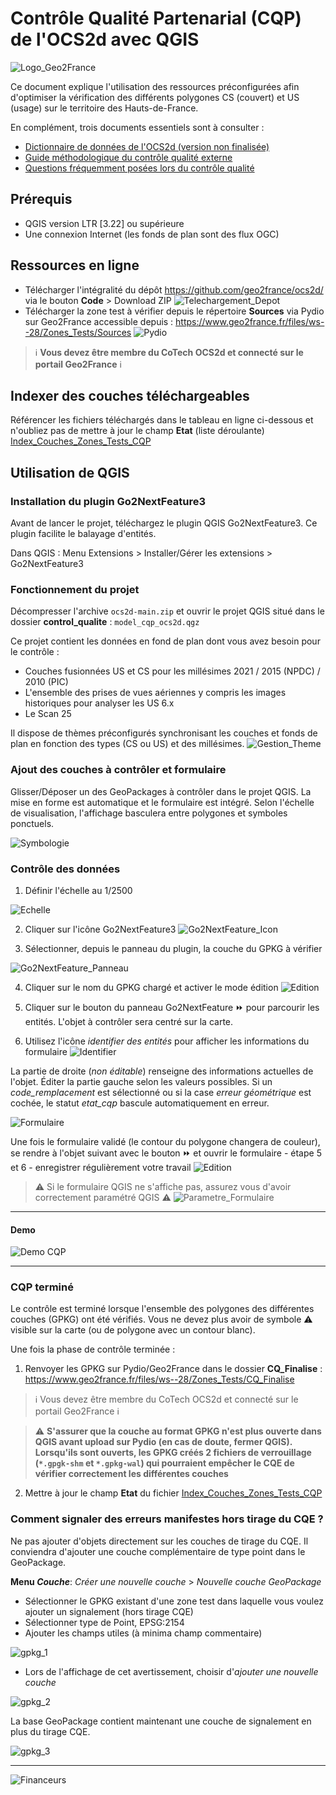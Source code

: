 # Contrôle Qualité Partenarial (CQP) de l'OCS2d avec QGIS

![Logo_Geo2France](./img/geo2france_alt.png)

Ce document explique l'utilisation des ressources préconfigurées afin d'optimiser la vérification des différents polygones CS (couvert) et US (usage) sur le territoire des Hauts-de-France.

En complément, trois documents essentiels sont à consulter :

- [Dictionnaire de données de l'OCS2d (version non finalisée)](https://github.com/geo2france/ocs2d/blob/main/documentation/dictionnaire_ocs2d_hdf.pdf)
- [Guide méthodologique du contrôle qualité externe](https://github.com/geo2france/ocs2d/blob/main/documentation/guide_methodo_cqe_ocs2d_hdf.pdf)
- [Questions fréquemment posées lors du contrôle qualité](https://github.com/geo2france/ocs2d/wiki/FAQ-Contr%C3%B4le-Qualit%C3%A9-Partenarial)

## Prérequis

- QGIS version LTR [3.22] ou supérieure
- Une connexion Internet (les fonds de plan sont des flux OGC)

## Ressources en ligne

- Télécharger l'intégralité du dépôt <https://github.com/geo2france/ocs2d/> via le bouton **Code** > Download ZIP
![Telechargement_Depot](./img/github_1.png)
- Télécharger la zone test à vérifier depuis le répertoire **Sources** via Pydio sur Geo2France accessible depuis : <https://www.geo2france.fr/files/ws--28/Zones_Tests/Sources>
![Pydio](./img/pydio_1.gif)

> :information_source: **Vous devez être membre du CoTech OCS2d et connecté sur le portail Geo2France** :information_source:

## Indexer des couches téléchargeables

Référencer les fichiers téléchargés dans le tableau en ligne ci-dessous et n'oubliez pas de mettre à jour le champ **Etat** (liste déroulante)
[Index_Couches_Zones_Tests_CQP](https://docs.google.com/spreadsheets/d/141QZYF7PUW_Cr1RG6Ragm9nKG9eFurMOu5JM8RGYMDk/edit?usp=sharing)

## Utilisation de QGIS

### Installation du plugin Go2NextFeature3

Avant de lancer le projet, téléchargez le plugin QGIS Go2NextFeature3. Ce plugin facilite le balayage d'entités.

Dans QGIS : Menu Extensions > Installer/Gérer les extensions > Go2NextFeature3

### Fonctionnement du projet

Décompresser l'archive `ocs2d-main.zip` et ouvrir le projet QGIS situé dans le dossier **control_qualite** : `model_cqp_ocs2d.qgz`

Ce projet contient les données en fond de plan dont vous avez besoin pour le contrôle :

- Couches fusionnées US et CS pour les millésimes 2021 / 2015 (NPDC) / 2010 (PIC)
- L'ensemble des prises de vues aériennes y compris les images historiques pour analyser les US 6.x
- Le Scan 25

Il dispose de thèmes préconfigurés synchronisant les couches et fonds de plan en fonction des types (CS ou US) et des millésimes.
![Gestion_Theme](./img/qgis_settings_2.png)

### Ajout des couches à contrôler et formulaire

Glisser/Déposer un des GeoPackages à contrôler dans le projet QGIS.
La mise en forme est automatique et le formulaire est intégré.
Selon l'échelle de visualisation, l'affichage basculera entre polygones et symboles ponctuels.

![Symbologie](./img/qgis_settings_3.png)

### Contrôle des données

1. Définir l'échelle au 1/2500

![Echelle](./img/qgis_settings_4.png)

2. Cliquer sur l'icône Go2NextFeature3
![Go2NextFeature_Icon](./img/qgis_settings_5.png)

3. Sélectionner, depuis le panneau du plugin, la couche du GPKG à vérifier

![Go2NextFeature_Panneau](./img/qgis_settings_6.png)

4. Cliquer sur le nom du GPKG chargé et activer le mode édition
![Edition](./img/qgis_settings_7a.png)

5. Cliquer sur le bouton du panneau Go2NextFeature :fast_forward: pour parcourir les entités. L'objet à contrôler sera centré sur la carte.

6. Utilisez l'icône _identifier des entités_ pour afficher les informations du formulaire
![Identifier](./img/qgis_settings_7b.png)

La partie de droite (_non éditable_) renseigne des informations actuelles de l'objet. Éditer la partie gauche selon les valeurs possibles.
Si un _code_remplacement_ est sélectionné ou si la case _erreur géométrique_ est cochée, le statut _etat_cqp_ bascule automatiquement en erreur.

![Formulaire](./img/formulaire_1.png)

Une fois le formulaire validé (le contour du polygone changera de couleur), se rendre à l'objet suivant avec le bouton :fast_forward: et ouvrir le formulaire - étape 5 et 6 - enregistrer régulièrement votre travail ![Edition](./img/qgis_settings_8.png)

> :warning: Si le formulaire QGIS ne s'affiche pas, assurez vous d'avoir correctement paramétré QGIS :warning:
![Parametre_Formulaire](./img/qgis_settings_1.jpg)

---

#### Demo

![Demo CQP](./img/demo_cqp_1.gif)

----

### CQP terminé

Le contrôle est terminé lorsque l'ensemble des polygones des différentes couches (GPKG) ont été vérifiés. Vous ne devez plus avoir de symbole :warning: visible sur la carte (ou de polygone avec un contour blanc).

Une fois la phase de contrôle terminée :

1. Renvoyer les GPKG sur Pydio/Geo2France dans le dossier **CQ_Finalise** : <https://www.geo2france.fr/files/ws--28/Zones_Tests/CQ_Finalise>

> :information_source: Vous devez être membre du CoTech OCS2d et connecté sur le portail Geo2France :information_source:

> :warning: **S'assurer que la couche au format GPKG n'est plus ouverte dans QGIS avant upload sur Pydio (en cas de doute, fermer QGIS). Lorsqu'ils sont ouverts, les GPKG créés 2 fichiers de verrouillage (`*.gpgk-shm` et `*.gpkg-wal`) qui pourraient empêcher le CQE de vérifier correctement les différentes couches**

2. Mettre à jour le champ **Etat** du fichier [Index_Couches_Zones_Tests_CQP](https://docs.google.com/spreadsheets/d/141QZYF7PUW_Cr1RG6Ragm9nKG9eFurMOu5JM8RGYMDk/edit?usp=sharing)

### Comment signaler des erreurs manifestes hors tirage du CQE ?

Ne pas ajouter d'objets directement sur les couches de tirage du CQE.
Il conviendra d'ajouter une couche complémentaire de type point dans le GeoPackage.

**Menu _Couche_**: _Créer une nouvelle couche_ > _Nouvelle couche GeoPackage_

- Sélectionner le GPKG existant d'une zone test dans laquelle vous voulez ajouter un signalement (hors tirage CQE)
- Sélectionner type de Point, EPSG:2154
- Ajouter les champs utiles (à minima champ commentaire)

![gpkg_1](https://raw.githubusercontent.com/geo2france/ocs2d/main/documentation/img/creation_couche_gpkg_1.png)

- Lors de l'affichage de cet avertissement, choisir d'_ajouter une nouvelle couche_

![gpkg_2](https://raw.githubusercontent.com/geo2france/ocs2d/main/documentation/img/creation_couche_gpkg_2.png)

La base GeoPackage contient maintenant une couche de signalement en plus du tirage CQE.

![gpkg_3](https://raw.githubusercontent.com/geo2france/ocs2d/main/documentation/img/creation_couche_gpkg_3.png)

---

![Financeurs](./img/bandeau_financeurs.png)